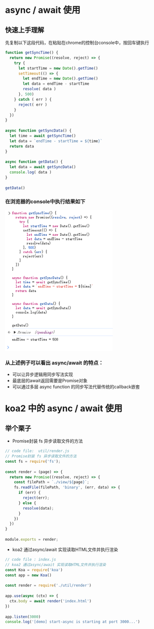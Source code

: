 # async / await 使用

## 快速上手理解

先复制以下这段代码，在粘贴在chrome的控制台console中，按回车键执行

```javascript
function getSyncTime() {
  return new Promise((resolve, reject) => {
    try {
      let startTime = new Date().getTime()
      setTimeout(() => {
        let endTime = new Date().getTime()
        let data = endTime - startTime
        resolve( data )
      }, 500)
    } catch ( err ) {
      reject( err )
    }
  })
}

async function getSyncData() {
  let time = await getSyncTime()
  let data = `endTime - startTime = ${time}`
  return data
}

async function getData() {
  let data = await getSyncData()
  console.log( data )
}

getData()
```

### 在浏览器的console中执行结果如下
![async-01](./image/async-01.png)

### 从上述例子可以看出 async/await 的特点：
- 可以让异步逻辑用同步写法实现
- 最底层的await返回需要是Promise对象
- 可以通过多层 async function 的同步写法代替传统的callback嵌套


# koa2 中的 async / await 使用

## 举个栗子

- Promise封装 fs 异步读取文件的方法

```javascript
// code file:  util/render.js
// Promise封装 fs 异步读取文件的方法
const fs = require('fs');

const render = (page) => {
  return new Promise((resolve, reject) => {
    const filePath = `./view/${page}`;
    fs.readFile(filePath, 'binary', (err, data) => {
      if (err) {
        reject(err);
      } else {
        resolve(data);
      }
    })
  })
}

module.exports = render;
```

- koa2 通过async/await 实现读取HTML文件并执行渲染

```javascript
// code file : index.js
// koa2 通过async/await 实现读取HTML文件并执行渲染
const Koa = require('koa')
const app = new Koa()

const render = require('./util/render')

app.use(async (ctx) => {
  ctx.body = await render('index.html')
})

app.listen(3000)
console.log('[demo] start-async is starting at port 3000...')
```
